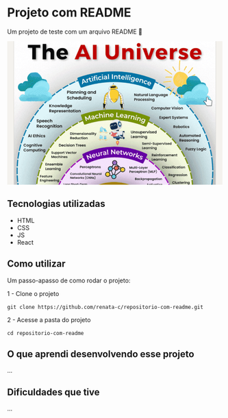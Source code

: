 # Projeto com README

Um projeto de teste com um arquivo README 🚀

[<img src="./tela.gif" alt="gif do feed do projeto LinkedIn">](https://www.linkedin.com/feed/)

## Tecnologias utilizadas

- HTML
- CSS
- JS
- React

## Como utilizar

Um passo-apasso de como rodar o projeto:

1 - Clone o projeto

```
git clone https://github.com/renata-c/repositorio-com-readme.git
```

2 - Acesse a pasta do projeto

```
cd repositorio-com-readme
```

## O que aprendi desenvolvendo esse projeto

...

## Dificuldades que tive

...
